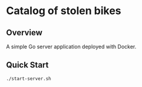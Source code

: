 # Catalog of stolen bikes

## Overview

A simple Go server application deployed with Docker. 

## Quick Start

```bash
./start-server.sh